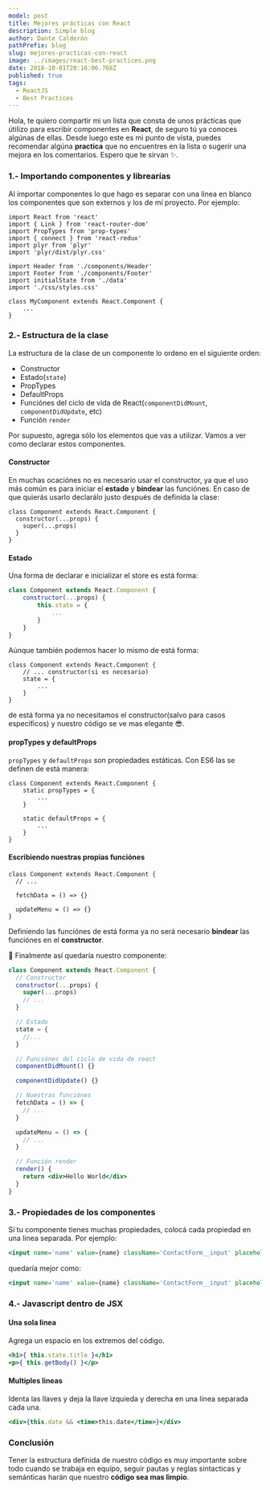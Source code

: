 ```yaml
---
model: post
title: Mejores prácticas con React
description: Simple blog
author: Dante Calderón
pathPrefix: blog
slug: mejores-practicas-con-react
image: ../images/react-best-practices.png
date: 2018-10-01T20:16:06.768Z
published: true
tags:
  - ReactJS
  - Best Practices
---
```


Hola, te quiero compartir mi un lista que consta de unos prácticas que útilizo para escribir componentes en **React**, de seguro tú ya conoces algúnas de ellas. Desde luego este es mi punto de vista, puedes recomendar algúna **practica** que no encuentres en la lista o sugerír una mejora en los comentarios.
Espero que te sirvan :sparkles:.

### 1.- Importando componentes y librearías

Al importar componentes lo que hago es separar con una linea en blanco los componentes que son externos y los de mí proyecto. Por ejemplo:

```jsx{numberLines: true}{1-6,8-11}
import React from 'react'
import { Link } from 'react-router-dom'
import PropTypes from 'prop-types'
import { connect } from 'react-redux'
import plyr from 'plyr'
import 'plyr/dist/plyr.css'

import Header from './components/Header'
import Footer from './components/Footer'
import initialState from './data'
import './css/styles.css'

class MyComponent extends React.Component {
	...
}
```

### 2.- Estructura de la clase

La estructura de la clase de un componente lo ordeno en el siguiente orden:

- Constructor
- Estado(`state`)
- PropTypes
- DefaultProps
- Funciónes del ciclo de vida de React(`componentDidMount`, `componentDidUpdate`, etc)
- Función `render`

Por supuesto, agrega sólo los elementos que vas a utilizar.
Vamos a ver como declarar estos componentes.

#### Constructor

En muchas ocaciónes no es necesario usar el constructor, ya que el uso más común es para iniciar el **estado** y **bindear** las funciónes. En caso de que quierás usarlo declarálo justo después de definida la clase:

```jsx{numberLines: true}
class Component extends React.Component {
  constructor(...props) {
    super(...props)
  }
}
```

#### Estado

Una forma de declarar e inicializar el store es está forma:

```jsx
class Component extends React.Component {
	constructor(...props) {
		this.state = {
			...
		}
	}
}
```

Aúnque también podemos hacer lo mismo de está forma:

```jsx{3-5}
class Component extends React.Component {
	// ... constructor(si es necesario)
	state = {
		...
	}
}
```

de está forma ya no necesitamos el constructor(salvo para casos específicos) y nuestro código se ve mas elegante :sunglasses:.

#### propTypes y defaultProps

`propTypes` y `defaultProps` son propiedades estáticas. Con ES6 las se definen de está manera:

```jsx{2-4,6-8}
class Component extends React.Component {
	static propTypes = {
		...
	}

	static defaultProps = {
		...
	}
}
```

#### Escribiendo nuestras propias funciónes

```jsx{4-6,8-10}
class Component extends React.Component {
  // ...

  fetchData = () => {}

  updateMenu = () => {}
}
```

Definiendo las funciónes de está forma ya no será necesario **bindear** las funciónes en el **constructor**.

:tada: Finalmente así quedaría nuestro componente:

```jsx
class Component extends React.Component {
  // Constructor
  constructor(...props) {
    super(...props)
    // ...
  }

  // Estado
  state = {
    //...
  }

  // Funciónes del ciclo de vida de react
  componentDidMount() {}

  componentDidUpdate() {}

  // Nuestras funciónes
  fetchData = () => {
    // ...
  }

  updateMenu = () => {
    // ...
  }

  // Función render
  render() {
    return <div>Hello World</div>
  }
}
```

### 3.- Propiedades de los componentes

Sí tu componente tienes muchas propiedades, colocá cada propiedad en una linea separada.
Por ejemplo:

```jsx
<input name='name' value={name} className='ContactForm__input' placeholder='Nombre' type='text' required onChange={this.handleChange} />
```

quedaría mejor como:

```jsx
<input name='name' value={name} className='ContactForm__input' placeholder='Nombre' type='text' required onChange={this.handleChange} />
```

### 4.- Javascript dentro de JSX

#### Una sola linea

Agrega un espacio en los extremos del código.

```jsx
<h1>{ this.state.title }</h1>
<p>{ this.getBody() }</p>
```

#### Multiples lineas

Identa las llaves y deja la llave izquieda y derecha en una linea separada cada una.

```jsx
<div>{this.date && <time>this.date</time>}</div>
```

### Conclusión

Tener la estructura defínida de nuestro código es muy importante sobre todo cuando se trabaja en equípo, seguir pautas y reglas sintacticas y semánticas harán que nuestro **código sea mas limpio**.
